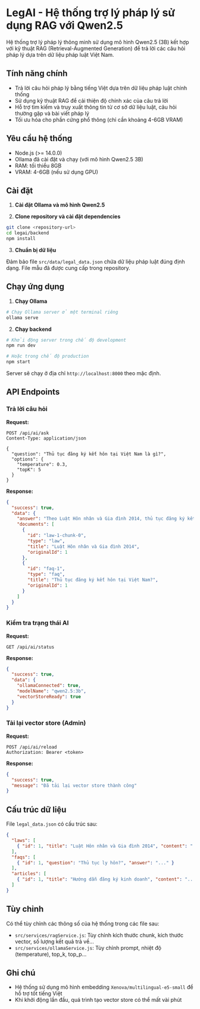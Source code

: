 # LegAI - Hệ thống trợ lý pháp lý sử dụng RAG với Qwen2.5

Hệ thống trợ lý pháp lý thông minh sử dụng mô hình Qwen2.5 (3B) kết hợp với kỹ thuật RAG (Retrieval-Augmented Generation) để trả lời các câu hỏi pháp lý dựa trên dữ liệu pháp luật Việt Nam.

## Tính năng chính

- Trả lời câu hỏi pháp lý bằng tiếng Việt dựa trên dữ liệu pháp luật chính thống
- Sử dụng kỹ thuật RAG để cải thiện độ chính xác của câu trả lời
- Hỗ trợ tìm kiếm và truy xuất thông tin từ cơ sở dữ liệu luật, câu hỏi thường gặp và bài viết pháp lý
- Tối ưu hóa cho phần cứng phổ thông (chỉ cần khoảng 4-6GB VRAM)

## Yêu cầu hệ thống

- Node.js (>= 14.0.0)
- Ollama đã cài đặt và chạy (với mô hình Qwen2.5 3B)
- RAM: tối thiểu 8GB
- VRAM: 4-6GB (nếu sử dụng GPU)

## Cài đặt

1. **Cài đặt Ollama và mô hình Qwen2.5**

2. **Clone repository và cài đặt dependencies**

```bash
git clone <repository-url>
cd legai/backend
npm install
```

3. **Chuẩn bị dữ liệu**

Đảm bảo file `src/data/legal_data.json` chứa dữ liệu pháp luật đúng định dạng. File mẫu đã được cung cấp trong repository.

## Chạy ứng dụng

1. **Chạy Ollama**

```bash
# Chạy Ollama server ở một terminal riêng
ollama serve
```

2. **Chạy backend**

```bash
# Khởi động server trong chế độ development
npm run dev

# Hoặc trong chế độ production
npm start
```

Server sẽ chạy ở địa chỉ `http://localhost:8000` theo mặc định.

## API Endpoints

### Trả lời câu hỏi

**Request:**
```
POST /api/ai/ask
Content-Type: application/json

{
  "question": "Thủ tục đăng ký kết hôn tại Việt Nam là gì?",
  "options": {
    "temperature": 0.3,
    "topK": 5
  }
}
```

**Response:**
```json
{
  "success": true,
  "data": {
    "answer": "Theo Luật Hôn nhân và Gia đình 2014, thủ tục đăng ký kết hôn tại Việt Nam bao gồm các bước sau:\n\n1. Nam, nữ chuẩn bị hồ sơ gồm: Tờ khai đăng ký kết hôn theo mẫu quy định, giấy tờ tùy thân (CMND/CCCD/Hộ chiếu), giấy xác nhận tình trạng hôn nhân nếu cần thiết.\n\n2. Nộp hồ sơ tại UBND cấp xã nơi cư trú của một trong hai bên.\n\n3. Sau khi kiểm tra đủ điều kiện kết hôn theo quy định (nam từ đủ 20 tuổi trở lên, nữ từ đủ 18 tuổi trở lên; tự nguyện; không bị mất năng lực hành vi dân sự; không thuộc các trường hợp cấm kết hôn), cơ quan đăng ký hộ tịch sẽ tổ chức đăng ký kết hôn.\n\n4. Hai bên nam nữ phải có mặt, ký tên vào Sổ đăng ký kết hôn.\n\n5. Cơ quan đăng ký hộ tịch trao Giấy chứng nhận kết hôn cho hai bên.\n\nLưu ý: Việc đăng ký kết hôn tại Việt Nam không phải nộp lệ phí.",
    "documents": [
      {
        "id": "law-1-chunk-0",
        "type": "law",
        "title": "Luật Hôn nhân và Gia đình 2014",
        "originalId": 1
      },
      {
        "id": "faq-1",
        "type": "faq",
        "title": "Thủ tục đăng ký kết hôn tại Việt Nam?",
        "originalId": 1
      }
    ]
  }
}
```

### Kiểm tra trạng thái AI

**Request:**
```
GET /api/ai/status
```

**Response:**
```json
{
  "success": true,
  "data": {
    "ollamaConnected": true,
    "modelName": "qwen2.5:3b",
    "vectorStoreReady": true
  }
}
```

### Tải lại vector store (Admin)

**Request:**
```
POST /api/ai/reload
Authorization: Bearer <token>
```

**Response:**
```json
{
  "success": true,
  "message": "Đã tải lại vector store thành công"
}
```

## Cấu trúc dữ liệu

File `legal_data.json` có cấu trúc sau:

```json
{
  "laws": [
    { "id": 1, "title": "Luật Hôn nhân và Gia đình 2014", "content": "..." }
  ],
  "faqs": [
    { "id": 1, "question": "Thủ tục ly hôn?", "answer": "..." }
  ],
  "articles": [
    { "id": 1, "title": "Hướng dẫn đăng ký kinh doanh", "content": "..." }
  ]
}
```

## Tùy chỉnh

Có thể tùy chỉnh các thông số của hệ thống trong các file sau:

- `src/services/ragService.js`: Tùy chỉnh kích thước chunk, kích thước vector, số lượng kết quả trả về...
- `src/services/ollamaService.js`: Tùy chỉnh prompt, nhiệt độ (temperature), top_k, top_p...

## Ghi chú

- Hệ thống sử dụng mô hình embedding `Xenova/multilingual-e5-small` để hỗ trợ tốt tiếng Việt
- Khi khởi động lần đầu, quá trình tạo vector store có thể mất vài phút 